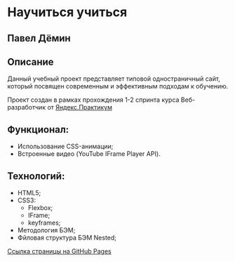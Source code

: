 # Научиться учиться

## Павел Дёмин

## Описание

Данный учебный проект представляет типовой одностраничный сайт, который посвящен современным и эффективным подходам к обучению.

Проект создан в рамках прохождения 1-2 спринта курса Веб-разработчик от [Яндекс.Практикум](https://practicum.yandex.ru/web/)

## Функционал:

- Использование CSS-анимации;
- Встроенные видео (YouTube IFrame Player API).

## Технологий:

- HTML5;
- CSS3:
  - Flexbox;
  - IFrame;
  - keyframes;
- Методология БЭМ;
- Фйловая структура БЭМ Nested;

[Ссылка страницы на GitHub Pages](https://tptechnician.github.io/how-to-learn/)

